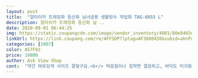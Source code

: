 ```yaml
---
layout: post 
title:  "알타이카 트레킹화 등산화 남녀공용 생활방수 작업화 TAG-6055 L" 
description: 알타이카 트레킹화 등산화 남 ..
date: 2020-09-01 06:44:25 
img: https://static.coupangcdn.com/image/vendor_inventory/4801/80e8483df4415562a5b648d2a29fbf0e82c64edcbf62013a83dc8c4fc13c.jpg 
linkUrl: https://link.coupang.com/re/AFFSDP?lptag=AF3600438&subid=ahnPublicAsk&pageKey=320258965&itemId=1024813739&vendorItemId=5568977410&traceid=V0-113-c16e661795e2cc06 
categories: [1007] 
color: A57F92 
price: 19800 
author: Ask View Shop 
cont:  "약간 여유있게 사이즈 잘맞구요.<br/> 박음질이나 접착면 깔끔하고, 바닥도 미끄럼 방지되게 되어있습니다.<br/> 요즘 비가많이 오는데, 생활방수가 된다하여 조금이나마 발이 덜 젖을까 하는 마음에.<br/>.<br/> 가격면으로도 만족스럽네요!!! 남편 일할때 신으려고 구매했는데 맘에 들어합니다.<br/> 몇일 신어보고 재구매 할게요 ^^<br/>요즘 운동화 방수가 안되는 게 많은데 이 제품은 생활방수가 된다길래 구입했어요.<br/> 배송은 빨랐고 도착해서 상품 보니 포장도 꼼꼼하고 디자인도 멋있어요.<br/> 가격때문에 별 기대 안했는데 기대 이상이에요.<br/>착용감 아주 편해요.<br/><br/>지난번에도 구입하여 신었는데 배송도 빠르고 장마철에도 양말이 거의 젖지않고 발도 편하게 정말 잘 신었어요! 오늘도 받자말자 신어 보았는데 여전히 편하고 아마도 다음에도 또 구입할것 같아요<br/>" 
---
```


